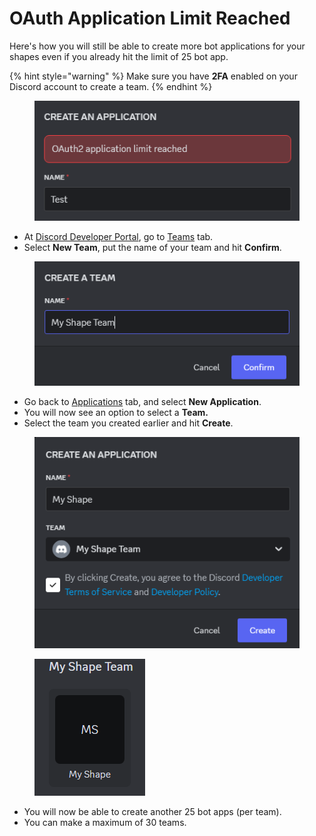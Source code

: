 # OAuth Application Limit Reached

Here's how you will still be able to create more bot applications for your shapes even if you already hit the limit of 25 bot app.

{% hint style="warning" %}
Make sure you have **2FA** enabled on your Discord account to create a team.&#x20;
{% endhint %}

<div align="left"><figure><img src="../../.gitbook/assets/image (6) (1) (1).png" alt=""><figcaption></figcaption></figure></div>

* At [Discord Developer Portal](https://discord.com/developers/teams), go to [Teams](https://discord.com/developers/teams) tab.
* Select **New Team**, put the name of your team and hit **Confirm**.

<div align="left"><figure><img src="../../.gitbook/assets/image (1) (1) (1) (1) (1) (1) (1) (1) (1) (1).png" alt=""><figcaption></figcaption></figure></div>

* Go back to [Applications](https://discord.com/developers/applications) tab, and select **New Application**.
* You will now see an option to select a **Team.**
* Select the team you created earlier and hit **Create**.

<div align="left"><figure><img src="../../.gitbook/assets/image (2) (1) (1) (1) (1) (1) (1) (1).png" alt=""><figcaption></figcaption></figure></div>

<div align="left"><figure><img src="../../.gitbook/assets/image (4) (1) (1) (1) (1).png" alt=""><figcaption></figcaption></figure></div>

* You will now be able to create another 25 bot apps (per team).
* You can make a maximum of 30 teams.
